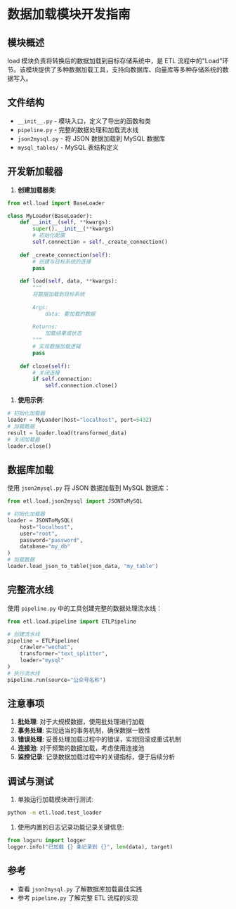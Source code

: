 # 数据加载模块开发指南

## 模块概述

load 模块负责将转换后的数据加载到目标存储系统中，是 ETL 流程中的"Load"环节。该模块提供了多种数据加载工具，支持向数据库、向量库等多种存储系统的数据写入。

## 文件结构

- `__init__.py` - 模块入口，定义了导出的函数和类
- `pipeline.py` - 完整的数据处理和加载流水线
- `json2mysql.py` - 将 JSON 数据加载到 MySQL 数据库
- `mysql_tables/` - MySQL 表结构定义

## 开发新加载器

1. **创建加载器类**:

```python
from etl.load import BaseLoader

class MyLoader(BaseLoader):
    def __init__(self, **kwargs):
        super().__init__(**kwargs)
        # 初始化配置
        self.connection = self._create_connection()
        
    def _create_connection(self):
        # 创建与目标系统的连接
        pass
        
    def load(self, data, **kwargs):
        """
        将数据加载到目标系统
        
        Args:
            data: 要加载的数据
            
        Returns:
            加载结果或状态
        """
        # 实现数据加载逻辑
        pass
        
    def close(self):
        # 关闭连接
        if self.connection:
            self.connection.close()
```

1. **使用示例**:

```python
# 初始化加载器
loader = MyLoader(host="localhost", port=5432)
# 加载数据
result = loader.load(transformed_data)
# 关闭加载器
loader.close()
```

## 数据库加载

使用 `json2mysql.py` 将 JSON 数据加载到 MySQL 数据库：

```python
from etl.load.json2mysql import JSONToMySQL

# 初始化加载器
loader = JSONToMySQL(
    host="localhost",
    user="root",
    password="password",
    database="my_db"
)
# 加载数据
loader.load_json_to_table(json_data, "my_table")
```

## 完整流水线

使用 `pipeline.py` 中的工具创建完整的数据处理流水线：

```python
from etl.load.pipeline import ETLPipeline

# 创建流水线
pipeline = ETLPipeline(
    crawler="wechat",
    transformer="text_splitter",
    loader="mysql"
)
# 执行流水线
pipeline.run(source="公众号名称")
```

## 注意事项

1. **批处理**: 对于大规模数据，使用批处理进行加载
1. **事务处理**: 实现适当的事务机制，确保数据一致性
1. **错误处理**: 妥善处理加载过程中的错误，实现回滚或重试机制
1. **连接池**: 对于频繁的数据加载，考虑使用连接池
1. **监控记录**: 记录数据加载过程中的关键指标，便于后续分析

## 调试与测试

1. 单独运行加载模块进行测试:

```bash
python -m etl.load.test_loader
```

1. 使用内置的日志记录功能记录关键信息:

```python
from loguru import logger
logger.info("已加载 {} 条记录到 {}", len(data), target)
```

## 参考

- 查看 `json2mysql.py` 了解数据库加载最佳实践
- 参考 `pipeline.py` 了解完整 ETL 流程的实现
  